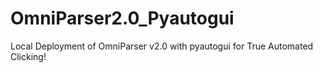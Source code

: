 # OmniParser2.0_Pyautogui
Local Deployment of OmniParser v2.0 with pyautogui for True Automated Clicking!
